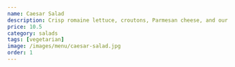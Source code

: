 ```yaml
---
name: Caesar Salad
description: Crisp romaine lettuce, croutons, Parmesan cheese, and our homemade Caesar dressing
price: 10.5
category: salads
tags: [vegetarian]
image: /images/menu/caesar-salad.jpg
order: 1
---
```

